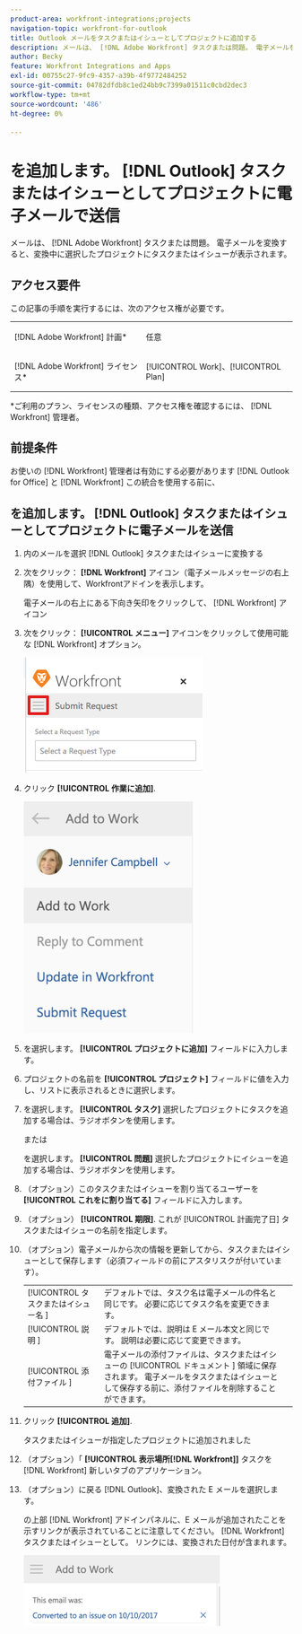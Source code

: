 ```yaml
---
product-area: workfront-integrations;projects
navigation-topic: workfront-for-outlook
title: Outlook メールをタスクまたはイシューとしてプロジェクトに追加する
description: メールは、 [!DNL Adobe Workfront] タスクまたは問題。 電子メールを変換すると、変換中に選択したプロジェクトにタスクまたはイシューが表示されます。
author: Becky
feature: Workfront Integrations and Apps
exl-id: 00755c27-9fc9-4357-a39b-4f9772484252
source-git-commit: 04782dfdb8c1ed24bb9c7399a01511c0cbd2dec3
workflow-type: tm+mt
source-wordcount: '486'
ht-degree: 0%

---
```


# を追加します。 [!DNL Outlook] タスクまたはイシューとしてプロジェクトに電子メールで送信

メールは、 [!DNL Adobe Workfront] タスクまたは問題。 電子メールを変換すると、変換中に選択したプロジェクトにタスクまたはイシューが表示されます。

## アクセス要件

この記事の手順を実行するには、次のアクセス権が必要です。

<table style="table-layout:auto"> 
 <col> 
 <col> 
 <tbody> 
  <tr> 
   <td role="rowheader">[!DNL Adobe Workfront] 計画*</td> 
   <td> <p>任意</p> </td> 
  </tr> 
  <tr> 
   <td role="rowheader">[!DNL Adobe Workfront] ライセンス*</td> 
   <td> <p>[!UICONTROL Work]、[!UICONTROL Plan]</p> </td> 
  </tr> 
 </tbody> 
</table>

&#42;ご利用のプラン、ライセンスの種類、アクセス権を確認するには、 [!DNL Workfront] 管理者。

## 前提条件

お使いの [!DNL Workfront] 管理者は有効にする必要があります [!DNL Outlook for Office] と [!DNL Workfront] この統合を使用する前に、

## を追加します。 [!DNL Outlook] タスクまたはイシューとしてプロジェクトに電子メールを送信

1. 内のメールを選択 [!DNL Outlook] タスクまたはイシューに変換する
1. 次をクリック： **[!DNL Workfront]** アイコン（電子メールメッセージの右上隅）を使用して、Workfrontアドインを表示します。

   電子メールの右上にある下向き矢印をクリックして、 [!DNL Workfront] アイコン

1. 次をクリック： **[!UICONTROL メニュー]** アイコンをクリックして使用可能な [!DNL Workfront] オプション。

   ![o365_addin_menu_icon.png](assets/o365-addin-menu-icon.png)

1. クリック **[!UICONTROL 作業に追加]**.

   ![outlook___add_to_work.png](assets/outlook---add-to-work-302x413.png)

1. を選択します。 **[!UICONTROL プロジェクトに追加]** フィールドに入力します。
1. プロジェクトの名前を **[!UICONTROL プロジェクト]** フィールドに値を入力し、リストに表示されるときに選択します。
1. を選択します。 **[!UICONTROL タスク]** 選択したプロジェクトにタスクを追加する場合は、ラジオボタンを使用します。

   または

   を選択します。 **[!UICONTROL 問題]** 選択したプロジェクトにイシューを追加する場合は、ラジオボタンを使用します。

1. （オプション）このタスクまたはイシューを割り当てるユーザーを **[!UICONTROL これをに割り当てる]** フィールドに入力します。
1. （オプション） **[!UICONTROL 期限]**. これが [!UICONTROL 計画完了日] タスクまたはイシューの名前を指定します。
1. （オプション）電子メールから次の情報を更新してから、タスクまたはイシューとして保存します（必須フィールドの前にアスタリスクが付いています）。

   <table style="table-layout:auto">
      <tr>
        <td>[!UICONTROL タスクまたはイシュー名 ]</td>
        <td>デフォルトでは、タスク名は電子メールの件名と同じです。 必要に応じてタスク名を変更できます。</td>
        <td></td>
      </tr>
      <tr>
        <td>[!UICONTROL 説明 ]</td>
        <td>デフォルトでは、説明は E メール本文と同じです。 説明は必要に応じて変更できます。</td>
      </tr>
      <tr>
        <td>[!UICONTROL 添付ファイル ]</td>
        <td>電子メールの添付ファイルは、タスクまたはイシューの [!UICONTROL ドキュメント ] 領域に保存されます。 電子メールをタスクまたはイシューとして保存する前に、添付ファイルを削除することができます。</td>
      </tr>
   </table>

1. クリック **[!UICONTROL 追加]**.

   タスクまたはイシューが指定したプロジェクトに追加されました

1. （オプション）「 **[!UICONTROL 表示場所[!DNL Workfront]]** タスクを [!DNL Workfront] 新しいタブのアプリケーション。

1. （オプション）に戻る [!DNL Outlook]、変換された E メールを選択します。

   の上部 [!DNL Workfront] アドインパネルに、E メールが追加されたことを示すリンクが表示されていることに注意してください。 [!DNL Workfront] タスクまたはイシューとして。 リンクには、変換された日付が含まれます。

   ![outlook_this_email_was_added_as_an_issue.png](assets/outlook-this-email-was-added-as-an-issue-350x126.png)

